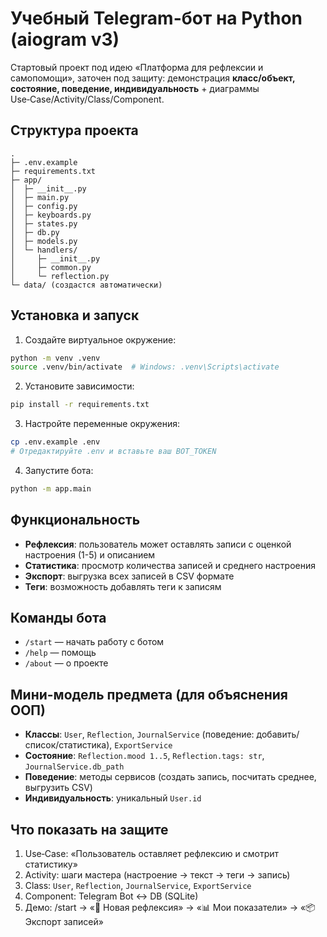 # Учебный Telegram-бот на Python (aiogram v3)

Стартовый проект под идею «Платформа для рефлексии и самопомощи», заточен под защиту: демонстрация **класс/объект, состояние, поведение, индивидуальность** + диаграммы Use‑Case/Activity/Class/Component.

## Структура проекта

```
.
├─ .env.example
├─ requirements.txt
├─ app/
│  ├─ __init__.py
│  ├─ main.py
│  ├─ config.py
│  ├─ keyboards.py
│  ├─ states.py
│  ├─ db.py
│  ├─ models.py
│  └─ handlers/
│     ├─ __init__.py
│     ├─ common.py
│     └─ reflection.py
└─ data/ (создастся автоматически)
```

## Установка и запуск

1. Создайте виртуальное окружение:
```bash
python -m venv .venv
source .venv/bin/activate  # Windows: .venv\Scripts\activate
```

2. Установите зависимости:
```bash
pip install -r requirements.txt
```

3. Настройте переменные окружения:
```bash
cp .env.example .env
# Отредактируйте .env и вставьте ваш BOT_TOKEN
```

4. Запустите бота:
```bash
python -m app.main
```

## Функциональность

- **Рефлексия**: пользователь может оставлять записи с оценкой настроения (1-5) и описанием
- **Статистика**: просмотр количества записей и среднего настроения
- **Экспорт**: выгрузка всех записей в CSV формате
- **Теги**: возможность добавлять теги к записям

## Команды бота

- `/start` — начать работу с ботом
- `/help` — помощь
- `/about` — о проекте

## Мини-модель предмета (для объяснения ООП)

- **Классы**: `User`, `Reflection`, `JournalService` (поведение: добавить/список/статистика), `ExportService`
- **Состояние**: `Reflection.mood 1..5`, `Reflection.tags: str`, `JournalService.db_path`
- **Поведение**: методы сервисов (создать запись, посчитать среднее, выгрузить CSV)
- **Индивидуальность**: уникальный `User.id`

## Что показать на защите

1. Use‑Case: «Пользователь оставляет рефлексию и смотрит статистику»
2. Activity: шаги мастера (настроение → текст → теги → запись)
3. Class: `User`, `Reflection`, `JournalService`, `ExportService`
4. Component: Telegram Bot ↔ DB (SQLite)
5. Демо: /start → «📝 Новая рефлексия» → «📊 Мои показатели» → «📦 Экспорт записей»
